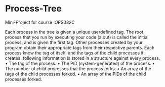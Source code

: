 # Process-Tree
Mini-Project for course IOPS332C

Each process in the tree is given a unique userdefined tag. The root process that you run by executing your code (a.out)
is called the initial process, and is given the first tag. Other processes
created by your program obtain their appropriate tags from their
respective parents. Each process know the tag of itself, and the tags
of the child processes it creates.
following information is stored in a structure against every process.
• The tag of the process.
• The PID (system-generated) of the process.
• The number of child processes that the process forks.
• An array of the tags of the child processes forked.
• An array of the PIDs of the child processes forked. 
